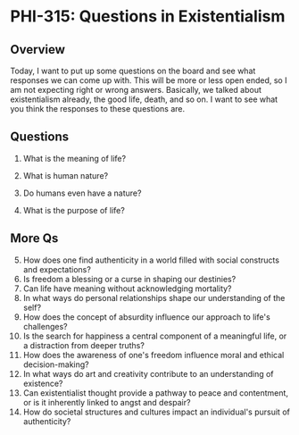 # PHI-315: Questions in Existentialism 

## Overview

Today, I want to put up some questions on the board and see what responses we can come up with. This will be more or less open ended, so I am not expecting right or wrong answers. Basically, we talked about existentialism already, the good life, death, and so on. I want to see what you think the responses to these questions are. 

## Questions 

1. What is the meaning of life? 

2. What is human nature? 

3. Do humans even have a nature? 

4. What is the purpose of life? 

## More Qs 

5. How does one find authenticity in a world filled with social constructs and expectations?
6. Is freedom a blessing or a curse in shaping our destinies?
7. Can life have meaning without acknowledging mortality?
8. In what ways do personal relationships shape our understanding of the self?
9. How does the concept of absurdity influence our approach to life's challenges?
10. Is the search for happiness a central component of a meaningful life, or a distraction from deeper truths?
11. How does the awareness of one's freedom influence moral and ethical decision-making?
12. In what ways do art and creativity contribute to an understanding of existence?
13. Can existentialist thought provide a pathway to peace and contentment, or is it inherently linked to angst and despair?
14. How do societal structures and cultures impact an individual's pursuit of authenticity?

